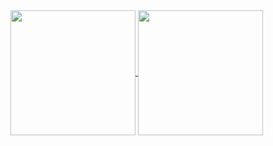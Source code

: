 <a href="https://github.com/unworried">
  <img height=200 align="center" src="https://github-readme-stats-phi-one-63.vercel.app/api?username=unworried&count_private=true&show_icons=true&theme=tokyonight&hide_border=true" />
</a>
<a href="https://github.com/unworried">
  <img height=200 align="center" src="https://github-readme-stats-phi-one-63.vercel.app/api/top-langs/?username=unworried&hide=PHP,html,css,shell&layout=compact&theme=tokyonight&hide_border=true&langs_count=8&card_width=320&exclude_repo=ziglings-solutions,COMP3301" />
</a>
